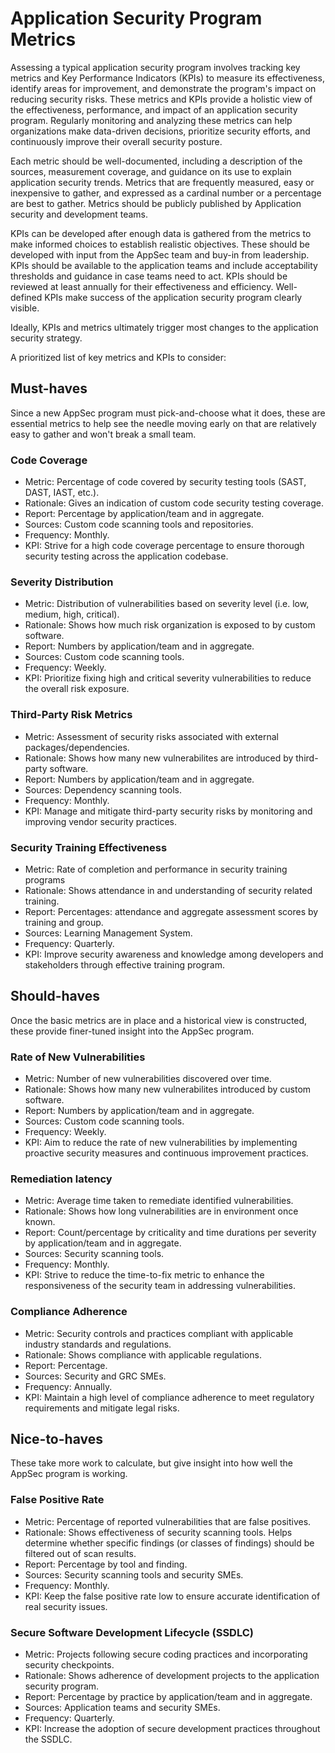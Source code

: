 # Application Security Program Metrics

Assessing a typical application security program involves tracking key metrics and Key Performance Indicators (KPIs) to measure its effectiveness, identify areas for improvement, and demonstrate the program's impact on reducing security risks. These metrics and KPIs provide a holistic view of the effectiveness, performance, and impact of an application security program. Regularly monitoring and analyzing these metrics can help organizations make data-driven decisions, prioritize security efforts, and continuously improve their overall security posture.

Each metric should be well-documented, including a description of the sources, measurement coverage, and guidance on its use to explain application security trends. Metrics that are frequently measured, easy or inexpensive to gather, and expressed as a cardinal number or a percentage are best to gather. Metrics should be publicly published by Application security and development teams.

KPIs can be developed after enough data is gathered from the metrics to make informed choices to establish realistic objectives. These should be developed with input from the AppSec team and buy-in from leadership. KPIs should be available to the application teams and include acceptability thresholds and guidance in case teams need to act. KPIs should be reviewed at least annually for their effectiveness and efficiency. Well-defined KPIs make success of the application security program clearly visible.

Ideally, KPIs and metrics ultimately trigger most changes to the application security strategy.

A prioritized list of key metrics and KPIs to consider:

## Must-haves

Since a new AppSec program must pick-and-choose what it does, these are essential metrics to help see the needle moving early on that are relatively easy to gather and won't break a small team.

### Code Coverage
* Metric: Percentage of code covered by security testing tools (SAST, DAST, IAST, etc.).
* Rationale: Gives an indication of custom code security testing coverage.
* Report: Percentage by application/team and in aggregate.
* Sources: Custom code scanning tools and repositories.
* Frequency: Monthly.
* KPI: Strive for a high code coverage percentage to ensure thorough security testing across the application codebase.

### Severity Distribution
* Metric: Distribution of vulnerabilities based on severity level (i.e. low, medium, high, critical).
* Rationale: Shows how much risk organization is exposed to by custom software.
* Report: Numbers by application/team and in aggregate.
* Sources: Custom code scanning tools.
* Frequency: Weekly.
* KPI: Prioritize fixing high and critical severity vulnerabilities to reduce the overall risk exposure.

### Third-Party Risk Metrics
* Metric: Assessment of security risks associated with external packages/dependencies.
* Rationale: Shows how many new vulnerabilites are introduced by third-party software.
* Report: Numbers by application/team and in aggregate.
* Sources: Dependency scanning tools.
* Frequency: Monthly.
* KPI: Manage and mitigate third-party security risks by monitoring and improving vendor security practices.

### Security Training Effectiveness
* Metric: Rate of completion and performance in security training programs
* Rationale: Shows attendance in and understanding of security related training.
* Report: Percentages: attendance and aggregate assessment scores by training and group.
* Sources: Learning Management System.
* Frequency: Quarterly.
* KPI: Improve security awareness and knowledge among developers and stakeholders through effective training program.

## Should-haves

Once the basic metrics are in place and a historical view is constructed, these provide finer-tuned insight into the AppSec program.

### Rate of New Vulnerabilities
* Metric: Number of new vulnerabilities discovered over time.
* Rationale: Shows how many new vulnerabilites introduced by custom software.
* Report: Numbers by application/team and in aggregate.
* Sources: Custom code scanning tools.
* Frequency: Weekly.
* KPI: Aim to reduce the rate of new vulnerabilities by implementing proactive security measures and continuous improvement practices.

### Remediation latency
* Metric: Average time taken to remediate identified vulnerabilities.
* Rationale: Shows how long vulnerabilities are in environment once known.
* Report: Count/percentage by criticality and time durations per severity by application/team and in aggregate.
* Sources: Security scanning tools.
* Frequency: Monthly.
* KPI: Strive to reduce the time-to-fix metric to enhance the responsiveness of the security team in addressing vulnerabilities.

### Compliance Adherence
* Metric: Security controls and practices compliant with applicable industry standards and regulations.
* Rationale: Shows compliance with applicable regulations.
* Report: Percentage.
* Sources: Security and GRC SMEs.
* Frequency: Annually.
* KPI: Maintain a high level of compliance adherence to meet regulatory requirements and mitigate legal risks.

## Nice-to-haves

These take more work to calculate, but give insight into how well the AppSec program is working.

### False Positive Rate
* Metric: Percentage of reported vulnerabilities that are false positives.
* Rationale: Shows effectiveness of security scanning tools. Helps determine whether specific findings (or classes of findings) should be filtered out of scan results.
* Report: Percentage by tool and finding.
* Sources: Security scanning tools and security SMEs.
* Frequency: Monthly.
* KPI: Keep the false positive rate low to ensure accurate identification of real security issues.

### Secure Software Development Lifecycle (SSDLC)
* Metric: Projects following secure coding practices and incorporating security checkpoints.
* Rationale: Shows adherence of development projects to the application security program.
* Report: Percentage by practice by application/team and in aggregate.
* Sources: Application teams and security SMEs.
* Frequency: Quarterly.
* KPI: Increase the adoption of secure development practices throughout the SSDLC.

